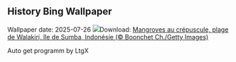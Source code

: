 ## History Bing Wallpaper
Wallpaper date: 2025-07-26
![](https://www.bing.com/th?id=OHR.MangroveTwilight_FR-FR3644459674_UHD.jpg&w=1000)Download: [Mangroves au crépuscule, plage de Walakiri, île de Sumba, Indonésie (© Boonchet Ch./Getty Images)](https://www.bing.com/th?id=OHR.MangroveTwilight_FR-FR3644459674_UHD.jpg)

Auto get programm by LtgX
